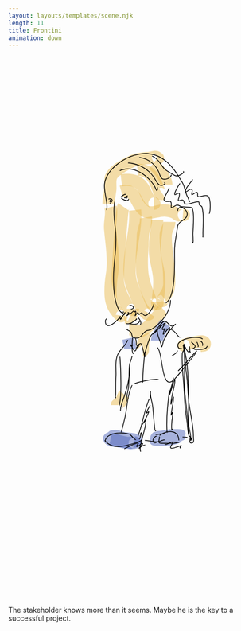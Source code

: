 ```yaml
---
layout: layouts/templates/scene.njk
length: 11
title: Frontini
animation: down
---
```


<svg viewBox="0 0 390 844" xmlns="http://www.w3.org/2000/svg" xml:space="preserve" style="fill-rule:evenodd;clip-rule:evenodd;stroke-linejoin:round;stroke-miterlimit:2">
<path d="M4977.59 11615.9c-4.84-6.9-32.42-47-30.45-65 1.4-12.9 2.88-36.2 33.15-51.8l68.59 133.4c39.77-20.4 45.52-48.4 47.37-65.3 1.96-18-1.8-35.6-12.54-52-7.56-11.5-26.51-26.3-42.66-34.6-18.7-9.6-42.35-14.1-68.51-12.3-25.19 1.8-55.13 12.7-73.05 13.7-93.88 5.2-168.05 12.3-254.09 58.8-46.3 25-124.42 64.5-182.97 112.6-52.33 43.1-88.63 94.6-96.57 147-6.48 42.8.9 89.2-3.35 132.5-5.81 59.3-20.98 124.8-20.98 183.4h150c0-53.9 14.92-114.2 20.27-168.7 4-40.8-3.73-84.5 2.37-124.8 3.12-20.5 23.04-36.6 43.6-53.5 50.67-41.8 118.9-74.9 158.97-96.5 64.47-34.9 120.74-37.1 191.08-41 11.79-.7 27.3-3.8 44.02-7.7 10.94-2.6 33.06-6.2 33.06-6.2s-3.72-.9-7.31-2Z" style="fill:#e9bb52;fill-opacity:.5" transform="translate(-405.302 -1310.09) scale(.1271)"/><path d="M4581.48 11902.7c71.77-8.6 118.87-3.2 151.34 15.2 49.17 27.8 61.3 80.4 82.66 123.9 27.5 56 61.9 104.1 121.96 131.2-28.6-12.9-33.83-45-34.42-56.7-1.02-20.2 5.18-38.6 20.13-54.3 7.08-7.5 20.18-22 48.78-22v150c34.59 0 51.33-15.6 59.89-24.6 15.6-16.4 22.07-35.6 21.01-56.7-.8-15.9-14.77-54.8-53.53-72.3-26.2-11.9-37.19-36.3-49.19-60.8-14-28.5-26.78-58.7-43.45-86.8-26.94-45.5-62.85-85.6-120.1-111.7-50.75-23.2-120.82-35.6-222.98-23.3l17.9 148.9Z" style="fill:#e9bb52;fill-opacity:.5" transform="translate(-405.302 -1310.09) scale(.1271)"/><path d="M4775.1 11777.1c83.9-5.1 121.37 51.2 145.62 103.6 24.99 54.1 39.7 107.9 55.72 135.5 19.34 33.3 44.84 48.4 68.1 53.3 21.66 4.5 46.1 2.5 72.45-15.3l-83.92-124.3c15.22-10.3 29.63-9.8 42.15-7.2 9.64 2 30.93 18.1 30.93 18.1s-24.56-67-44.33-112c-46.33-105.6-126.69-211.8-295.9-201.4l9.18 149.7Z" style="fill:#e9bb52;fill-opacity:.5" transform="translate(-405.302 -1310.09) scale(.1271)"/><path d="M4909.67 11688.8c31.35 25.1 77.25 72.3 109 122.2 15.86 25 29.71 49.8 29.71 72.3h150c0-46.6-20.29-101.1-53.13-152.8-41.29-64.9-101.1-126.2-141.86-158.8l-93.72 117.1ZM5320.55 12325.3c-7.02-3.3-29.88-14-32.96-16.9-11.21-10.4-17.06-21.7-20.36-32.2-7.12-22.7-5.38-46.5 13.23-69.4 4.13-5.1 37.48-24.2 37.48-24.2l-23.24 1.6-16.48-12c-10.86-7.7-22.26-14.5-34.59-19.4-93.32-37.2-163.4-32.3-223.94-20.9-38.49 7.2-70.49 21.9-105.52 14.2-25.9-5.8-40.34-26.7-54.23-48.2-25.36-39.2-45.49-84.8-71.09-120.9-25.08-35.4-55.05-63.1-92.35-79-38.08-16.2-84.82-21.5-145.23-3.7l42.52 143.9c16.24-4.8 29.29-6.6 40.31-3.5 16.56 4.7 26.06 19.4 36.13 34.5 13.45 20.2 25.17 43.2 37.59 65.7 40.55 73.7 90.51 139.1 173.94 157.6 46.6 10.3 90.57 2.8 139.01-7.7 44.31-9.6 95.02-21.5 167.24 7.3 8.15 3.3 14 10.5 21.21 15.6 15.97 11.2 33.16 20 52.7 24.4 15.86 3.6 83.83-.8 99.31-6.1 45.75-15.7 51.7-53 52.47-68.5.43-8.6-.52-74.2-80.64-81l-12.51 148.8ZM4708.65 13328.5c-4.11-7.7-8.01-15.6-11.95-23.3-37.62-73.7-85.93-159.2-91.55-243.5-5.34-80.3 27.27-589.5 50.56-804.8 4.16-38.4 10.77-78.7 10.77-78.7s-6.27 13.7-8.29 16.7l-123.42-85.3c-3.63 5.3-9.38 15.2-13.45 30.8-4.09 15.7-9.43 51.3-14.74 100.4-24.04 222.2-56.61 748-51.09 830.8 6.91 103.8 61.27 210.9 107.58 301.8 5.74 11.2 11.46 22.6 17.6 33.7 4.14 7.4 18.96 26.4 38.48 43.3 20.01 17.2 44.63 31.5 61.83 36.1 30.44 8.1 55.42.5 73.66-12.9 16.52-12.3 34.15-32.6 34.15-71h-150c0-13 4.32-22.2 8.27-29.1 10.78-18.7 26.69-29.2 46.58-32.8 7.72-1.3 32.73 3.2 32.73 3.2l-17.72-15.4Z" style="fill:#e9bb52;fill-opacity:.5" transform="translate(-405.302 -1310.09) scale(.1271)"/><path d="M4665.95 12202.4c14.06 129.2-20.28 291.1-44.3 452.2-27.13 181.8-40.69 362.4 15.29 503.7 12.08 30.5 63.58 159.6 115.01 253 26.63 48.3 54.77 87.7 77.69 107.4 32.21 27.7 64.84 32.1 90.51 26.2 21.75-4.9 43.87-17.4 60.7-45.6l-128.79-76.9c9.31-15.6 22.65-20.9 34.69-23.7 11.23-2.6 40.74 6.3 40.74 6.3s-28.18-37.1-44.14-66.1c-47.93-87-95.69-207.4-106.96-235.9-47.35-119.5-29.34-272.5-6.39-426.3 26.06-174.6 60.31-350.4 45.07-490.6l-149.12 16.3Z" style="fill:#e9bb52;fill-opacity:.5" transform="translate(-405.302 -1310.09) scale(.1271)"/><path d="M4928.32 13284.6c14.26-4.7 36.79-10.9 47.88-7.7 11.7 3.4 30.33 8.4 40.53 34-41.24-103.6-100.21-237.5-112.5-348.5-16.28-147.1 3.04-307.5 7.55-455.4 1.19-39.2 17.71-77.6 27.25-116.5 9.68-39.5 14.34-79.2 7.39-119.1l-147.77 25.7c5.8 33.4-7.22 65.8-16.67 98.8-10.14 35.4-19.04 70.9-20.13 106.5-4.72 154.7-23.74 322.6-6.71 476.5 13.64 123.2 76.47 272.5 122.21 387.5 15.19 38.1 39.43 49.5 56.86 54.5 15.76 4.6 32 4.6 48.66-.9 13.97-4.6 33.38-19.2 50.08-37l-104.63-98.4Z" style="fill:#e9bb52;fill-opacity:.5" transform="translate(-405.302 -1310.09) scale(.1271)"/><path d="M4941.38 13318.1h-5.36c0 27.4 9.93 55.2 13.33 60.8 18.59 30.3 44.63 35.9 63.43 36.1 8.42.1 70.23-.4 77.19-75.2 10.32-111 30.85-225 19.88-336.8-9.83-100.3-44.72-194.4-50.99-295.6-8.5-136.9 29.13-270.5 26.66-394.6l-149.97 2.9c2.51 126.2-35.04 261.9-26.41 401 6.39 103 41.42 198.9 51.43 300.9 9.79 99.8-9.48 201.4-19.19 300.5Zm138.51 0c-16.28-14.9-58.41-53-65.32-53.1-14.81-.2-30.12 3.5-44.92 14.3-5.55 4.1-11.58 9.6-17.12 17.5-1.75 2.5-7.84 8.4-10.7 21.3h138.06Z" style="fill:#e9bb52;fill-opacity:.5" transform="translate(-405.302 -1310.09) scale(.1271)"/><path d="M5085.53 12337.6c-.21 23.3-13.33 44.7-22.25 67.6-11.2 28.8-19.97 58.4-21.23 89.4-7.18 176.5 41.89 339.7 41.89 515.7 0 62 11.43 121-26.26 173-12.82 17.7-50.36 87.8-52.47 92.2-11 23.3-7.01 39-6.75 41.2 3.32 27.7 17.9 42.9 31 52.2 14.7 10.5 32.56 16.4 54.59 13.1 1.02-.2 33.16.6 55.13-39l-131.15-72.8c21.18-38.1 52.8-36.4 53.78-36.6 5.42-.8 79 106.1 79 106.1s28.87-55.3 38.34-68.4c57.44-79.3 54.79-166.6 54.79-261 0-173.9-49.11-335.1-42.02-509.6 1.05-25.8 14.54-48.9 23.68-72.5 11.38-29.4 19.65-59 19.93-89.3l-150-1.3Z" style="fill:#e9bb52;fill-opacity:.5" transform="translate(-405.302 -1310.09) scale(.1271)"/><path d="M5040.96 13354.3c-52.17 42.7-97 105.3-146.14 162-35.7 41.1-73.06 80.2-125.4 92.3-5.05 1.2-8.59-3.6-12.8-5.6-8.34-3.8-16.44-7.9-24.38-11.5-21.11-9.3-42.04-14.9-62.54-14.9v150c-1.52 0-4.6-.4-4.6-.4s27.44 13 42.66 19.1c29.48 11.8 61.05 17.4 95.48 9.5 83.43-19.3 147.99-74.7 204.89-140.2 43.43-50.1 81.82-106.5 127.93-144.3l-95.1-116Z" style="fill:#e9bb52;fill-opacity:.5" transform="translate(-405.302 -1310.09) scale(.1271)"/><path d="M4617.45 13588.7c23.13-2.8 71.29-12.5 94.64-22.9 20.53-9.1 33.24-21.8 40-31.3 14.74-20.9 17.47-42.4 12.68-63.3-3.72-16.2-12.81-38.7-43.71-54.6l-68.59 133.4c-17.08-8.8-24.16-21-28.52-30-10.21-21-10.21-42 .24-63 3.74-7.6 27.02-28.3 27.02-28.3s-39.14 9.6-51.64 11.1l17.88 148.9Z" style="fill:#e9bb52;fill-opacity:.5" transform="translate(-405.302 -1310.09) scale(.1271)"/><path d="M4367.89 12177c8.2 31.8 4.31 67 .49 102.6-5.32 49.7-11.9 100-8.11 146.7 12.63 155.6 41.32 316.3 31.2 472.9-3.89 60.2-17.6 119.9-21.99 179.9-9.14 124.9-11.59 250.8 56.68 360.1 5.33 8.5 34.72 50.8 60.56 79.5 17.88 19.9 36.23 33.9 48.45 39.8 27.94 13.5 52.14 9.9 69.93 1.9 19.95-8.9 41.69-25.8 47.12-64l-148.5-21.1c2.54-17.9 10.97-29 18.55-36.7 10.91-11.2 23.99-17.9 39.11-20.4 9.73-1.6 45.7 9.2 45.7 9.2s-49.12-60.4-53.7-67.7c-50.91-81.5-41.12-176.5-34.3-269.7 4.42-60.3 18.16-120.5 22.08-181.1 10.59-163.8-18.17-332-31.38-494.7-3.06-37.8 3.44-78.4 7.75-118.6 5.81-54.2 8.08-107.7-4.4-156.1l-145.24 37.5ZM4774.84 13756.5c-.3-.6-.7-1.9-.7-1.9s-.01 8.9-.62 13.6c-.87 6.7-2.16 13.4-3.48 20.2-4.53 23.3-8.95 46.7-8.95 68.6 0 3.7.63 48.7.63 48.7s68.63-67.3 74.37-67.3v150c10.53 0 68.33-5.3 74.97-68.7 1-9.6.03-57.8.03-62.7 0-23.2 8.77-48.8 11.62-73.1 3.84-32.7.86-63.9-12.48-91.9l-135.39 64.5ZM4502 14495.7c-14.49 10-43.93 31.8-51.5 48.7-5.51 12.3-7.27 23.7-7.27 37.1h149.66c-.66 5.3-2.44 17.4-5.53 24.3-4.02 9-19.43 23.2-19.43 23.2s41.06-23.4 53.6-41.8c10.92-16.1 19.1-33.2 26.56-50.6 5.94-13.9 10.49-28.3 19.99-40.7l-119.1-91.2c-21.43 27.9-29.13 61.4-46.98 91ZM5531.19 13878l17.31 52.9c19.37-6.4 39.43-3.8 52.33-7.5 20.96-6 36.95-17 48.82-32 11.24-14.2 20.2-33 20.2-60.6 0-26.8-8.69-47.4-21.7-63.7-15.49-19.5-39.37-34.2-71.49-39.2-46.88-7.4-130.09 15.8-161.32 18.6-21.58 1.9-101.59 28.2-116.77 37.7-55.93 35.3-36.81 86.5-25.73 104.6 5.74 9.4 22.75 38.2 70.55 36.4l-5.81-149.9c43.59-1.7 57.97 26.7 63.2 35.2 13.15 21.5 18.03 47.4.61 76.8-2.65 4.5-27 26.2-27 26.2l56.47-17.9s-1.53.2-2.1.3c15.47-1.4 43.8-8.2 73.99-14.1 7.95-1.6 18.82-2.9 28.44-3.8Z" style="fill:#e9bb52;fill-opacity:.5" transform="translate(-405.302 -1310.09) scale(.1271)"/><path d="M5053.96 13533.4c-47.67 59.6-117.94 182.1-117.94 257.7h150c0-16.1 8.15-35.4 17.45-55.5 19-41 46.93-82.6 67.64-108.5l-117.15-93.7ZM4583.15 13781.8c7.25 34.3 21.49 73.9 21.49 109.8h150c0-45.9-15.46-97-24.73-140.8l-146.76 31ZM4650.7 14970c-65.65-12.3-129.61-34.5-195.91-47.4l-28.52 147.3c67.69 13.1 132.97 35.8 200.04 48.1 11.41 2.1 59.7 2.8 91.79.8 21.28-1.3 37.69-4.8 43.28-6.8 53.55-19.2 53.14-63.4 49.73-83.8-1.29-7.8-8.31-55.4-71.53-64l-20.32 148.6c-22-3-30.17-14.7-33.15-17.4-9.3-8.6-14.77-17.8-18.29-26.2-7.2-17.4-7.59-34.7-1.98-51.8 2.15-6.6 54.4-49.2 54.4-49.2l-69.54 1.8Z" style="fill:#5368bb;fill-opacity:.5" transform="translate(-405.302 -1310.09) scale(.1271)"/><path d="M4469.44 14887.5c-12.3.7-24.7 2-29.52 4.4-10.2 5.3-19.33 11.8-26.43 20.1l-1.78 1c-1.45 1.1-2.91 2.1-4.37 3.1l-2.73 2.2c-23.39 6.3-34.96 19.8-40.63 27.3-17.28 22.7-19.76 46.7-10.76 71.3 9.9 27 36.73 55.6 85.15 68.9 4.64 1.3 9.61 2.5 14.88 3.5l2.12 4.3c2.09-1 4.15-1.9 6.17-2.8 16.84 2.8 36.1 4.6 56.42 5.7 24.87 3.7 56.69 6 89.32 6.5 6.64 1.2 13.08 2.3 19.25 3.1 7.98 1.2 15.64 2 22.88 2.5 5.33 2.4 10.44 4.4 13.64 5.4 18.65 5.8 34.43 4.5 45.09 2 11.19-2.7 20.7-7.3 28.73-13.3 18.46-2.3 33.24-5.7 42.59-9.8 26.69-11.5 40.2-29.9 46.92-46 12.47-29.9 7.58-56.9-11.81-80.8-5.79-7.1-13.71-14.3-23.84-20.2-11.95-6.9-38.92-14.1-38.92-14.1s2.22.6 2.86.7c-18.14-5.2-77.57-13.9-136.79-17-32.98-12.9-67.18-23.4-101.97-27.9-6.36-2.1-9.82-2.4-10.49-2.6-15.82-2.6-27.71-.4-35.98 2.5ZM5264.04 14874.5h-24.03c-18.67 0-37.16.8-55.69 2.5-10.3 0-20.96.8-31.77 2.4-7.94 1.1-16 2.7-23.94 4.4-21.75 3.2-43.47 7-65.09 10.6-11.03.9-22.06 1.8-33.03 3 2.67-.3 11.83-.3 11.83-.3s-19.61 1-21.64 1.4c-7.14 1.6-13.42 3.7-18.95 6.2-4.97.5-8.88.9-10.09 1.2-23.58 4.7-37.97 16.1-46.75 28.6-13.45 15-17.01 33.1-17.91 43.9-3 9.7-3.71 19.4-2.44 29.1-13.09 37.1 4.09 74 92.88 74 66 0 128.76.8 194.03-12.4 4.83-1 9.37-1.9 13.65-2.9l.54-.1c9.02-1.2 16.81-3.3 23.55-6.1 28.36-8.2 38.38-15.1 40.33-16.6 10.08-7.7 16.56-15.9 20.79-23.6 47.35-11.3 55.16-40.8 44.17-70.3 13.86-37.2-2.17-74.4-89.68-75h-.76Z" style="fill:#5368bb;fill-opacity:.5" transform="translate(-405.302 -1310.09) scale(.1271)"/><path d="M164.945 226.625c-3.277 19.154 1.387 37.024 1.854 56.166.51 20.895-3.706 41.638-3.706 62.622 0 7.867.334 22.916 3.222 35.474 1.956 8.49 5.11 15.836 10.045 19.166.558.382.985.585 1.311.661.344.076.618.026.847-.089.292-.152.532-.457.7-.94.165-.483.282-1.195.465-2.098l-1.12-.228c-.146.711-.242 1.296-.362 1.741-.039.14-.08.267-.128.369-.027.063-.04.114-.081.14-.044.025-.092-.013-.163-.039-.22-.076-.488-.229-.829-.457-4.744-3.203-7.69-10.32-9.57-18.493-2.866-12.456-3.193-27.403-3.193-35.207 0-20.984 4.216-41.752 3.706-62.648-.465-19.065-5.133-36.859-1.87-55.95l-1.128-.19ZM188.532 388.945c2.072-.547 3.686-.115 4.627.711.552.483.864 1.093.838 1.69-.042 1.018-1.083 1.806-3.215 1.806v1.144c3.026 0 4.298-1.45 4.36-2.911.027-.674-.21-1.398-.693-2.02-1.027-1.335-3.22-2.314-6.207-1.526l.29 1.106ZM175.408 221.605c1.299 1.17 5.274 3.393 8.247 3.8 1.348.178 2.5-.025 3.217-.724.5-.47.819-1.195.819-2.237h-1.144c0 .648-.155 1.118-.468 1.41-.502.483-1.328.534-2.271.407-2.75-.368-6.43-2.415-7.631-3.508l-.77.852ZM175.417 220.08c1.183-1.093 3.567-3.064 5.288-3.89.21-.101.41-.178.593-.241.15-.051.287-.076.41-.09.071 0 .135-.012.177.026.063.051.053.153.053.293h1.144c0-.534-.163-.877-.389-1.106-.33-.33-.87-.445-1.563-.267-1.794.483-5.02 3.076-6.487 4.423l.774.852Z"/><path d="M184.643 217.5a.639.639 0 0 0-.167-.051c-.017 0-.063-.013-.13 0l-.683-.33c-.278.571-.623 1.168-.872 1.613-.289-.152-.553-.178-.78-.127-.325.064-.612.28-.83.585a2.405 2.405 0 0 0-.302.572c-.233.14-.479.445-.479.966 0 .356.151.56.312.686.167.115.404.178.706.102.266-.076.668-.33 1.098-.7.142-.114.286-.253.434-.38.016.025.028.063.035.088.022.09-.022.178-.062.293-.086.241-.212.546-.333.978-.113.407.132.598.238.661.123.09.337.178.612.013.056-.025.195-.14.358-.343.256-.318.692-.902 1.027-1.347a.687.687 0 0 0 .47-.127c.232-.166.366-.534.295-.84-.075-.33-.324-.533-.595-.559-.163-.025-.412 0-.66.293a9.596 9.596 0 0 0-.342.432 1.197 1.197 0 0 0-.09-.153c.046-.038.094-.076.145-.114.352-.292 1.678-1.55 1.798-1.703.367-.432-.05-.814-.108-.852-.039-.025-.326-.241-.68.026-.137.101-.275.203-.415.317Zm.03 2.821.393-.648a.233.233 0 0 0-.194-.038.362.362 0 0 0-.232.076c-.101.076-.195.216-.165.356a.4.4 0 0 0 .197.254ZM156.189 223.219c.798-.343 1.988-.839 2.932-.56.943.28 1.488.674 1.716 1.17.217.483.125 1.042-.093 1.589-.52 1.322-1.788 2.656-2.571 3.317-.205.165-.469.343-.469.343s.142-.025.18-.025c.083 0 .153.025.211.05.18.09.312.242.312.496h-1.144c0 .23.102.369.235.47a.58.58 0 0 0 .414.128c.075-.013.201-.038.355-.127a4.26 4.26 0 0 0 .644-.47c.886-.75 2.307-2.263 2.898-3.763.34-.864.41-1.728.07-2.478-.33-.725-1.059-1.386-2.432-1.792-1.193-.356-2.71.165-3.718.61l.46 1.042Z"/><path d="M157.604 225.736a2.594 2.594 0 0 0-.11.622c-.01.344.096.61.244.776.187.203.462.33.857.216.112-.026.25-.09.41-.19.078.1.173.139.194.152a.55.55 0 0 0 .489.025c.05-.025.243-.114.332-.381.045-.14.122-.61.079-.877.063-.763.027-.865.027-2.097 0 .025-.006.076-.006.076s-.01-.509-.183-.661c-.137-.127-.461-.254-.87-.026-.442.242-1.338 1.106-1.58 1.411-.197.255-.177.483-.164.56.035.177.124.317.28.394Zm1.386-.305c-.095.14-.175.305-.235.457.04-.025.081-.076.12-.114.036-.026.07-.064.104-.09l.005-.101.005-.114.001-.038Zm-.001-.534-.267.254.27.19v-.228l-.003-.216Zm-1-.23.07.09.031-.038.266.178a.726.726 0 0 0-.158-.14.503.503 0 0 0-.208-.09ZM203.445 401.439c-.473-.928-.764-1.704-1.076-2.11-.3-.382-.639-.534-1.016-.483-.357.038-.854.343-1.486 1.13-.459.586-.903 1.17-1.335 1.78a16.85 16.85 0 0 0 .41-1.779c.155-.94.176-1.868-.064-2.72-.127-.458-.367-.674-.602-.763a.966.966 0 0 0-.658-.012c-.29.089-.646.356-.995.699-.164.152-.328.33-.487.495a2.107 2.107 0 0 0-.076-.686c-.098-.318-.276-.508-.481-.623a1.125 1.125 0 0 0-.778-.063c-.341.101-.79.368-1.279.775-.633.521-1.366 1.258-2.07 2.021-.333.356-.694.737-1.036 1.093a.689.689 0 0 0-.777-.648c-.21.025-.59.19-1.037.52-.371.268-.822.636-1.294 1.043.299-.407.529-.8.628-1.093.128-.369.08-.674-.052-.877-.137-.216-.397-.42-.882-.407-.314 0-.798.102-1.492.356l.387 1.08c.322-.114.586-.203.801-.24-.103.177-.24.419-.38.61-.586.8-1.41 1.74-1.848 2.414-.23.356-.364.597-.425.75a.89.89 0 0 0-.072.356.606.606 0 0 0 .198.445.604.604 0 0 0 .601.14c.1-.026.265-.102.463-.242.298-.216.746-.597 1.256-1.042.732-.648 1.596-1.424 2.303-1.996-.177.407-.244.661-.247.788a.632.632 0 0 0 .256.547.665.665 0 0 0 .604.076c.153-.063.477-.305.875-.724.894-.915 2.425-2.72 3.668-3.839.283-.254.547-.457.785-.61.077-.05.176-.102.255-.14l.003.026a2.91 2.91 0 0 1-.035.572c-.053.394-.037.648.005.8a.714.714 0 0 0 .221.37c.178.164.406.228.69.139.181-.051.456-.254.748-.547.287-.28.627-.673.95-.966.07-.063.158-.127.235-.178.208.852.094 1.793-.112 2.733-.235 1.068-.598 2.123-.828 3.038-.127.508-.12.826-.081.953a.586.586 0 0 0 .325.381.583.583 0 0 0 .528.013c.12-.05.357-.241.62-.635a56.371 56.371 0 0 1 2.504-3.47c.212-.267.39-.458.548-.598.04-.025.089-.063.124-.089.046.064.127.166.18.267.287.509.59 1.31 1.093 2.212.109.203.326.394.725.292.18-.05.617-.33 1.16-.737.528-.394 1.19-.89 1.826-1.296.268-.166.531-.318.775-.433a3.87 3.87 0 0 1 .416-.152c.05-.013.12-.013.161-.013 1.16 2.402 2.53 3.623 3.947 4.017 1.457.406 3.01-.026 4.54-1.068 4.205-2.847 8.341-10.295 9.97-14.439.393-1.004.643-1.817.724-2.338.05-.318.038-.572-.006-.725-.11-.394-.37-.546-.69-.546v1.144a.426.426 0 0 1-.254-.077c-.062-.05-.157-.216-.157-.216s-.017.229-.06.432c-.102.47-.315 1.119-.621 1.907-1.566 3.978-5.503 11.172-9.546 13.917-1.217.814-2.435 1.233-3.593.903-1.188-.33-2.271-1.411-3.24-3.445-.232-.495-.664-.686-1.26-.597-.774.114-1.987.902-2.99 1.64-.38.28-.803.584-1.09.788ZM179.077 401.96h-.042l.005.063c-.239.382-.457.737-.631 1.017-.236.381-1.644 2.809-2.785 4.614-.052-.076-.116-.127-.177-.178a.765.765 0 0 0-.506-.127c-.195 0-.483.089-.797.216-.198.089-.413.19-.62.28.355-.738.971-1.983 1.139-2.377.085-.191.09-.33.089-.369a.508.508 0 0 0-.176-.381.537.537 0 0 0-.354-.165c-.084 0-.273-.013-.461.177-.035.039-.175.242-.429.7-1.784 3.215-9.466 10.981-15.327 13.104-1.782.648-3.38.788-4.533-.039-1.188-.864-1.842-2.694-1.842-5.795 0-1.551.565-2.53 1.71-3.56l-.767-.85c-1.412 1.27-2.087 2.49-2.087 4.41 0 3.622.925 5.706 2.314 6.723 1.423 1.03 3.395.992 5.597.19 4.706-1.715 10.541-6.913 13.81-10.74.047.077.106.14.163.192a.781.781 0 0 0 .511.165c.2 0 .49-.09.812-.216l.64-.254c-.162.394-.26.686-.308.877a1.194 1.194 0 0 0-.042.457c.062.394.618.877 1.26.14.9-1.055 3.785-6.025 4.134-6.584.094-.152.2-.318.315-.508.233.076.509.038.788-.204.281-.241.637-.813.927-1.474.51-1.17.734-1.792.779-2.046a.714.714 0 0 0-.09-.534.544.544 0 0 0-.506-.254c-.1 0-.357.063-.604.356-.381.47-1.22 1.843-1.909 2.974ZM198.757 409.598c-.052.051-.105.102-.157.14-.802.687-2.014 1.525-2.345 1.78-3.607 2.847-7.934 5.72-12.682 4.334l-.32 1.093c5.114 1.5 9.823-1.462 13.71-4.525.335-.267 1.564-1.118 2.378-1.805.42-.356.734-.699.847-.915.134-.267.112-.483.044-.648-.08-.178-.24-.369-.594-.42-.192-.012-.55.013-1.112.178l.231.788Z"/><path d="M204.02 413.183a.85.85 0 0 1-.18-.127.872.872 0 0 1-.07-.255s-.069.127-.132.216a6.296 6.296 0 0 1-.461.56c-.974 1.055-2.624 2.402-2.849 2.516-1.276.648-3.004.852-4.84.84-2.862-.039-5.976-.624-8.138-1.094l-.243 1.119c2.225.482 5.427 1.08 8.37 1.118 2.036.013 3.95-.242 5.367-.953.2-.102 1.429-1.068 2.462-2.06.727-.686 1.347-1.397 1.522-1.83.137-.343.089-.622-.03-.813-.12-.19-.347-.369-.778-.369v1.132Z"/><path d="M201.27 406.84c.919 1.182 3.302 4.309 4.156 7.169.502 1.678.49 3.266-.975 4.143l.586.979c1.946-1.17 2.152-3.228 1.485-5.453-.899-3-3.385-6.304-4.35-7.537l-.902.7Z"/><path d="M183.826 426.007c.982.763 2.196 1.322 3.368 1.907 1.066.546 2.1 1.118 2.83 1.995 1.224 1.462 1.414 3.38 1.898 5.046.562 1.932 1.45 3.571 4.112 4.169 5.256 1.182 8.494-.687 11.156-3.318 2.505-2.465 4.459-5.643 7.248-7.32 1.164-.7 2.515-.916 3.875-1.144 1.497-.255 3.006-.522 4.342-1.297 15.397-8.922 30.383-27.504 30.383-46.29h-1.144c0 18.392-14.733 36.554-29.814 45.311-1.215.7-2.594.916-3.958 1.144-1.502.255-2.987.521-4.274 1.297-2.307 1.385-4.081 3.75-6.02 5.948-2.722 3.089-5.802 5.847-11.543 4.563-2.134-.483-2.815-1.83-3.265-3.38-.526-1.806-.788-3.865-2.118-5.466-.828-.992-1.984-1.665-3.192-2.275-1.105-.56-2.254-1.068-3.18-1.792l-.704.902Z"/><path d="M264.052 240.072c.069-.228.162-.52.267-.775.349-.839.862-1.83 1.363-2.275 1.575-1.423 3.853-1.131 5.994.013 3.368 1.792 6.449 5.72 6.16 9.278-.391 4.817-3.789 6.927-7.186 9.19-3.672 2.452-7.362 5.058-7.998 10.79-1.218 10.956-4.062 21.874-4.43 32.92-.414 12.43 1.275 43.836-3.4 65.252-1.97 9.012-5.034 16.256-9.949 19.421l.62.966c5.11-3.305 8.399-10.778 10.445-20.145 4.692-21.48 3.011-52.988 3.427-65.457.367-11.02 3.21-21.9 4.423-32.83.592-5.313 4.088-7.69 7.498-9.964 3.684-2.453 7.266-4.83 7.69-10.054.322-3.953-3.016-8.389-6.764-10.384-2.604-1.385-5.379-1.576-7.295.152-.596.534-1.24 1.69-1.654 2.695-.288.699-.463 1.31-.474 1.601-.02.433.231.623.4.7.145.05.371.088.636-.102.12-.09.328-.318.602-.75l-.375-.242ZM281.925 226.523a.631.631 0 0 1 .15-.134.513.513 0 0 1 .366-.014c.044.014.18.119.18.119s-.498-1.116-.851-2.097c-.583-1.621-1.257-3.57-1.67-4.268-2.061-3.435-3.166-7.436-4.28-11.45-1.142-4.12-2.294-8.284-4.42-11.942-11.795-20.344-25.83-42.293-53.094-45.312-16.01-1.77-36.095 5.68-50.53 17.696-9.658 8.03-16.782 18.084-18.519 28.76-1.155 7.094 1.254 17.504 2.72 26.665.952 5.948 1.516 11.36.32 14.915l1.085.372c1.238-3.688.711-9.31-.276-15.48-1.446-9.027-3.86-19.288-2.72-26.293 1.697-10.424 8.688-20.224 18.12-28.061 14.196-11.808 33.933-19.169 49.675-17.429 26.864 2.974 40.607 24.686 52.229 44.732 2.077 3.584 3.191 7.644 4.307 11.674 1.143 4.134 2.288 8.208 4.402 11.748.392.654 1.02 2.528 1.574 4.06.404 1.115.784 2.081 1.004 2.379.28.386.623.357.802.282a.619.619 0 0 0 .354-.357c.042-.089.085-.282.085-.565h-1.013Z"/><path d="M286.95 289.794a7.427 7.427 0 0 1-.14-.394l-1.09.343c.32 1.004.613 1.563.823 1.767.31.305.612.292.861.165a.843.843 0 0 0 .363-.356c.103-.19.198-.508.263-.94.43-2.886-.108-11.846-.108-13.015 0-6.216 1.42-20.311.75-30.67-.294-4.563-1.007-8.401-2.373-10.625-.162-.267-.46-.496-.9-.674-.745-.305-1.992-.47-3.526-.584-2.902-.204-6.888-.204-10.313-.7-2.182-.317-4.134-.838-5.375-1.779-1.054-.8-2.565-.813-3.838-.686-1.698.178-3.089 1.03-4.435 1.944-1.2.814-2.36 1.678-3.743 1.97a1.038 1.038 0 0 1-.048-.127 1.818 1.818 0 0 1-.051-.267c-.078-.597-.024-1.461.03-2.415.086-1.55.173-3.304-.161-4.651-.234-.94-.674-1.678-1.382-2.098-.477-.292-1.086-.444-1.862-.368-2.33.203-4.074.165-5.338-.09-1.1-.228-1.802-.596-2.162-1.168-.492-.788-.326-1.869.131-3.203 1.32-3.826 5.232-9.406 7.594-15.748l-1.072-.394c-2.366 6.342-6.282 11.935-7.603 15.773-.598 1.729-.661 3.152-.02 4.182.4.635 1.078 1.144 2.124 1.474 1.378.445 3.459.572 6.444.305.49-.038.877.038 1.179.216.46.267.705.788.857 1.398.31 1.246.208 2.873.128 4.309-.049.864-.09 1.652-.054 2.262.03.509.12.915.266 1.182.127.23.296.382.495.483.2.09.438.127.724.077 1.534-.33 2.835-1.259 4.166-2.161 1.19-.8 2.405-1.589 3.907-1.741 1.002-.102 2.203-.178 3.031.457 1.367 1.03 3.5 1.64 5.903 1.996 3.453.508 7.473.508 10.4.711 1.198.077 2.204.191 2.893.394.307.102.543.166.637.318 1.298 2.11 1.927 5.77 2.207 10.092.668 10.346-.754 24.403-.754 30.606 0 .991.396 7.664.243 11.35-.017.394-.04.762-.072 1.08Z"/><path d="M296.03 227.477c.101.127.156.305.198.496.066.305.085.648.096 1.004.027.851.02 1.728.256 2.313.48 1.207 1.493 1.741 2.51 2.262.761.394 1.532.8 1.806 1.83 3.286 12.266 1.425 27.416 1.425 40.113 0 .496.05 2.695.06 4.334l-.237.013c.094 1.373.174 1.983.214 2.084.132.37.413.394.53.394a.556.556 0 0 0 .36-.101c.045-.038.22-.178.251-.509.073-.737-.034-5.44-.034-6.215 0-12.799 1.847-28.05-1.464-40.418-.373-1.385-1.349-1.995-2.382-2.542-.778-.406-1.61-.737-1.977-1.665-.241-.61-.137-1.576-.198-2.414-.056-.75-.236-1.424-.648-1.843a.85.85 0 0 0-.33-.204c-.163-.063-.409-.101-.696-.127-.74-.038-1.825.076-2.02.076-2.55.077-7.684 2.021-12.15 2.987-1.711.381-3.319.61-4.627.496-.78-.05-1.446-.229-1.934-.597-.71-.534-.91-1.526-1.164-2.466-.33-1.22-.726-2.377-1.693-2.949-.647-.369-1.452-.432-2.315-.318-1.117.153-2.342.61-3.367.915-.377.115-.723.204-1.019.23-.174.012-.323.025-.426-.039-.07-.05-.072-.152-.08-.28-.016-.305.061-.737.234-1.309.797-2.618 1.844-5.872 1.784-7.867-.033-1.106-.411-1.881-1.117-2.212-.398-.178-.925-.241-1.611-.076-.835.19-1.963.725-3.444 1.703-.442.293-.803.496-1.093.585a.655.655 0 0 1-.25.05h-.046a1.162 1.162 0 0 1-.045-.292 3.62 3.62 0 0 1 .097-.775c.85-3.94 6.415-13.409 8.113-15.417l-.872-.737c-1.752 2.071-7.483 11.845-8.36 15.913-.131.622-.154 1.13-.075 1.487.081.368.267.635.52.8.237.14.556.216.974.14.408-.076.962-.33 1.67-.8 1.115-.738 2.002-1.208 2.704-1.437.55-.19.95-.241 1.235-.101.209.088.312.305.379.559.1.394.1.902.043 1.474-.193 1.907-1.043 4.512-1.7 6.673-.263.877-.326 1.487-.26 1.92.064.419.243.698.48.889.336.267.849.356 1.49.254 1.01-.153 2.448-.775 3.792-1.042.74-.153 1.447-.204 1.991.101.322.191.53.483.693.84.202.419.336.914.47 1.41.32 1.195.677 2.402 1.58 3.089.642.483 1.506.75 2.532.826 1.402.114 3.127-.115 4.96-.521 4.392-.954 9.433-2.885 11.94-2.962.145 0 .806-.063 1.432-.076.288-.013.698.038.814.05Z"/><path d="M286.072 215.212c-.021-.14-.025-.28-.021-.432.019-.788.258-1.818.451-2.848.214-1.143.367-2.287.207-3.177-.13-.737-.462-1.322-1.055-1.678-.976-.584-1.977-.572-2.985-.216-.894.318-1.796.928-2.682 1.589-.978.737-1.936 1.538-2.85 2.02-.338.179-.666.306-.983.357.058-.445.18-1.004.183-1.004.733-3.152 2.614-6.101 4.735-8.91 2.179-2.898 4.613-5.656 6.396-8.338l-.952-.635c-1.772 2.669-4.193 5.414-6.358 8.287-2.22 2.948-4.168 6.037-4.936 9.329-.003.012-.153.711-.215 1.233-.037.305-.032.572 0 .699.088.33.32.444.51.47.682.102 1.407-.089 2.152-.483.96-.496 1.975-1.335 3.004-2.11.788-.585 1.584-1.144 2.378-1.423.68-.242 1.356-.267 2.014.127.408.241.528.711.561 1.258.044.712-.091 1.55-.248 2.402-.205 1.093-.45 2.186-.471 3.012-.018.75.16 1.31.522 1.64a.615.615 0 0 0 .431.153c.062-.013.206-.039.403-.14.73-.356 3.268-1.945 5.014-2.924.667-.368 1.197-.66 1.422-.699.374-.076.645-.063.838.064.182.127.272.33.34.585.133.483.146 1.105.152 1.728.01 1.106.004 2.263.327 3.05.28.687.768 1.157 1.605 1.246 2.199.254 4.826-.585 7.421-1.207 2.378-.585 4.73-.992 6.641.089 1.08.61 1.832 2.097 2.399 4.029 1.424 4.842 1.492 12.43.946 17.501-.197 1.818-.47 3.318-.796 4.22-.11.305-.322.623-.322.623s.09-.038.133-.038v1.144c.275 0 .576-.127.837-.483.311-.42.623-1.297.867-2.517.9-4.474 1.169-13.765-.31-19.815-.673-2.758-1.743-4.842-3.19-5.668-2.151-1.208-4.798-.852-7.474-.204-2.458.598-4.94 1.436-7.021 1.195-.477-.05-.669-.407-.776-.852-.16-.66-.136-1.512-.143-2.326-.008-.775-.042-1.525-.22-2.11-.153-.495-.408-.89-.784-1.143-.39-.255-.928-.382-1.684-.23-.277.052-.946.37-1.767.827-1.53.852-3.676 2.186-4.646 2.733ZM231.202 208.704a6.145 6.145 0 0 1-.302-.47c-.94-1.64-2.213-4.69-2.343-4.919-5.886-10.6-17.385-21.226-29.971-25.84-8.458-3.113-17.403-3.52-25.484.547l.514 1.017c7.793-3.915 16.42-3.495 24.576-.496 12.332 4.538 23.598 14.935 29.365 25.319.15.28 1.816 4.27 2.758 5.592.262.381.527.572.702.636.264.089.49.025.678-.14.55-.496.811-1.373.87-2.364.076-1.259-.138-2.708-.138-3.508h-1.144c0 .788.214 2.211.14 3.431-.026.458-.077.877-.22 1.195Z"/><path d="M186.29 166.901c16.31 1.017 31.598 9.405 40.564 23.412 1.793 2.796 3.536 6.545 5.85 8.986 1.233 1.309 2.629 2.237 4.256 2.542 1.623.292 3.489-.038 5.672-1.347.642-.382 1.21-.84 1.553-1.297.302-.394.443-.813.412-1.195-.046-.584-.504-1.233-1.824-1.627l-.329 1.094c.394.114.676.241.86.394.087.076.147.152.153.228.015.191-.135.382-.319.585-.276.292-.667.585-1.094.839-1.881 1.131-3.48 1.461-4.878 1.195-1.393-.255-2.575-1.08-3.632-2.2-2.267-2.389-3.96-6.075-5.717-8.82-9.162-14.299-24.785-22.89-41.456-23.933l-.071 1.144ZM203.827 158.512c12.346.903 24.412 10.092 29.402 21.468.865 1.97 1.588 4.55 2.624 6.838.724 1.601 1.602 3.05 2.76 4.105.856.762 2.014 1.22 3.324 1.373 1.862.228 4.044-.14 6.042-.928 2.006-.788 3.822-2.021 4.96-3.483.802-1.042 1.27-2.199 1.27-3.419h-1.144c0 .979-.393 1.894-1.031 2.707-1.023 1.322-2.67 2.415-4.477 3.127-1.813.725-3.791 1.068-5.483.864-1.06-.127-2.003-.47-2.696-1.093-1.318-1.194-2.215-2.987-2.967-4.855-.788-1.97-1.412-4.042-2.134-5.694-5.152-11.744-17.622-21.213-30.367-22.154l-.083 1.144ZM223.444 156.174c6.167 2.974 9.12 6.33 11.98 10.32 1.949 2.72 3.854 5.72 6.657 9.075 2.066 2.466 14.016 9.304 17.519 11.198 1.207.648 3.101.597 5.116.038 2.872-.775 5.996-2.504 7.565-4.13.948-.98 1.32-1.971 1.047-2.746-.13-.369-.403-.712-.868-.992l-.588.979c.218.14.357.28.395.458.042.203-.03.419-.155.648-.146.28-.371.559-.654.864-1.457 1.5-4.372 3.089-7.043 3.826-1.682.457-3.263.597-4.271.05-3.43-1.855-15.162-8.502-17.185-10.93-2.782-3.33-4.672-6.304-6.606-8.999-2.961-4.13-6.024-7.613-12.41-10.689l-.5 1.03ZM241.615 426.426c4.899-1.487 8.627-1.27 11.566-.165 4.44 1.678 7.079 5.338 9.253 8.096.994 1.246 1.9 2.326 2.812 2.987.694.509 1.4.776 2.144.776v-1.144c-.71 0-1.347-.394-2.007-.992-1.154-1.067-2.32-2.732-3.752-4.474-2.243-2.732-5.112-5.617-9.452-6.761-2.888-.763-6.435-.776-10.894.572l.33 1.105ZM273.685 450.423c.253.979 1.45 3.775 2.868 6.253.967 1.69 2.043 3.229 2.985 3.978.683.534 1.339.687 1.879.47.497-.19.981-.736 1.262-1.868l-1.11-.28c-.09.357-.195.636-.324.84-.076.127-.151.216-.245.254-.098.038-.205 0-.32-.051a1.762 1.762 0 0 1-.431-.267c-.86-.686-1.822-2.097-2.704-3.635-1.356-2.377-2.51-5.046-2.751-5.986l-1.109.292Z"/><path d="M283.317 460.451a.386.386 0 0 1 .1-.025c.08 0 .242.089.242.089s-.172-.394-.254-.738c-.53-2.25-.717-7.244-.993-8.147l-1.094.344c.185.597.316 3.075.553 5.287.17 1.576.404 3.025.71 3.66.2.42.483.598.723.636.26.038.613-.038.922-.496l-.91-.61ZM288.22 454.261a1.916 1.916 0 0 1-.01-.19h-1.144c0 .775.219 1.156.424 1.322.244.19.552.254.921.101.366-.14.867-.572 1.382-.966 1.027-.8 1.468-1.614 1.549-2.415.081-.788-.203-1.588-.733-2.364-.694-1.004-1.82-1.982-2.888-2.898-.977-.813-1.91-1.563-2.325-2.224l-.967.61c.742 1.182 2.984 2.67 4.502 4.27.765.814 1.361 1.64 1.273 2.492-.055.547-.406 1.08-1.11 1.614a31.65 31.65 0 0 1-.874.648ZM295.371 451.796l-.783.584c.262.343.507.483.664.521.2.039.373 0 .523-.089.131-.076.265-.228.333-.47.118-.432.005-1.576-.311-2.872-.451-1.869-1.279-4.08-2.073-4.92l-.833.776c.889.953 1.753 3.839 2.039 5.605.083.509.076 1.106.076 1.106s.162-.203.248-.241h.117ZM299.274 444.729c1.165.28 1.85 1.106 2.232 2.02.407.98.48 2.06.39 2.822-.036.293-.166.649-.166.649s.142-.102.21-.102a.34.34 0 0 1 .268.038l-.584.991c.398.23.985.102 1.256-.724.24-.725.309-2.199-.13-3.597-.453-1.436-1.43-2.783-3.209-3.203l-.267 1.106Z"/><path d="M265.67 454.134c-.05-.076-.14-.229-.244-.381-.915-1.373-1.247-2.682-1.083-3.915.167-1.245.832-2.415 1.852-3.495 1.438-1.525 3.57-2.86 6.095-4.004 5.783-2.592 13.606-4.08 20.04-3.952 4.186.076 7.78.813 9.768 2.414l.721-.877c-2.135-1.74-5.974-2.605-10.47-2.681-6.59-.127-14.603 1.398-20.528 4.054-6.894 3.101-10.902 7.779-7.345 13.091.164.242.241.394.314.496.073.102.15.178.237.242.167.101.415.165 1.097.165.301 0 1 .178 1.748.343.851.19 1.758.369 2.31.343.572-.025.895-.292.998-.572l-1.074-.394c.028-.076.17-.19.17-.19s-.296.012-.505 0c-1.172-.115-3.075-.674-3.647-.674-.184 0-.357 0-.455-.013ZM289.455 456.943c2.5.178 11.41.75 16.531-1.22 2.415-.928 4.007-2.44 4.007-4.665h-1.144c0 1.132-.577 1.996-1.499 2.67-1.023.737-2.45 1.245-4.052 1.588-5.005 1.093-11.678.636-13.763.496l-.08 1.131ZM254.813 467.467c1.758-1.716 4.506-3.038 6.423-4.703 1.413-1.233 2.39-2.656 2.39-4.46h-1.145c0 1.868-1.35 3.177-2.983 4.384-1.813 1.335-3.994 2.517-5.481 3.953l.796.826ZM292.76 458.786a85.32 85.32 0 0 0-1.265.966c-1.822 1.716-3.521 3.635-5.187 5.478-7.386 8.223-14.616 16.46-22.392 24.302l.813.8c7.788-7.854 15.03-16.103 22.429-24.327 1.645-1.83 3.321-3.736 5.12-5.414.08-.076 1.178-.839 1.395-1.119a.642.642 0 0 0 .149-.508.572.572 0 0 0-.281-.42.601.601 0 0 0-.384-.088c-.089 0-.243.038-.474.114l.076.216Zm.004.013c-.019.076-.079.343-.056.42.04.126.117.24.253.317.014 0 .043.013.078.025l-.275-.762Z"/><path d="M231.219 453.804c.639.42 1.203 1.131 1.726 2.059.842 1.487 1.557 3.546 2.198 5.96 2.553 9.622 3.916 25.001 6.967 35.284 1.071 3.61 2.358 6.596 3.954 8.528 1.137 1.373 2.44 2.237 3.922 2.453 2.378.369 5.305-.928 8.87-4.652 5.063-5.3 9.62-11.26 14.223-16.955 1.534-1.906 3.073-3.8 4.607-5.694 5.014-6.215 10.317-12.252 14.85-18.836l-.942-.648c-4.516 6.558-9.801 12.57-14.797 18.76-1.534 1.906-3.074 3.8-4.608 5.694-4.582 5.668-9.12 11.604-14.16 16.879-3.194 3.342-5.74 4.651-7.87 4.321-1.221-.178-2.275-.915-3.213-2.059-1.52-1.83-2.72-4.69-3.74-8.122-3.046-10.27-4.406-25.636-6.957-35.245-.67-2.529-1.426-4.664-2.308-6.227-.627-1.119-1.326-1.945-2.093-2.453l-.63.953ZM167.153 530.903c.096-1.513.486-4.182.486-5.173 0-8.72-.136-17.693.36-26.399.398-7.016-.291-14.362.067-21.378.354-6.889 1.718-13.435 6.225-18.964 3.888-4.778 10.226-11.07 12.033-16.93l-1.093-.342c-1.77 5.732-8.021 11.87-11.828 16.548-4.667 5.732-6.113 12.507-6.478 19.637-.36 7.003.33 14.35-.069 21.365-.495 8.732-.36 17.73-.36 26.463 0 1.283-.608 5.262-.484 6.202.056.42.3.598.445.648.164.064.36.077.574-.063.076-.051.18-.153.284-.318.115-.178.271-.521.47-1.068l-.632-.228ZM192.083 466.946c-1.033 5.11-3.833 9.99-4.258 15.227-.81 9.99-.204 20.056-1.082 30.084-.738 8.401-3.437 16.943-3.437 25.357h1.144c0-8.39 2.698-16.88 3.431-25.255.88-10.028.274-20.107 1.086-30.098.42-5.185 3.213-10.028 4.237-15.099l-1.12-.216Z"/><path d="M188.256 483.838c.26 15.836-3.337 30.44-8.357 45.45-2.357 7.055-5.992 15.469-5.992 23.044h1.144c0-7.461 3.612-15.735 5.934-22.675 5.06-15.138 8.678-29.881 8.415-45.832l-1.144.013ZM220.584 525.463c-.021 2.402-.096 5.236-.29 6.317l1.126.19.01-.05c.907 4.677 2.249 9.341 2.73 14.044 1.23 11.998 1.812 23.666 3.347 35.639.088.686.279 1.207.502 1.55.213.318.468.509.715.598.321.102.655.05.97-.19.278-.217.569-.662.745-1.412l-1.112-.254a2.802 2.802 0 0 1-.3.7.529.529 0 0 1-.083-.115c-.142-.229-.246-.585-.302-1.017-1.534-11.973-2.115-23.628-3.344-35.613-.7-6.838-3.24-13.587-3.574-20.45.017-1.602.01-3-.004-3.547a2.08 2.08 0 0 0-.034-.381c-.096-.33-.335-.381-.43-.407-.176-.025-.374-.013-.549.19a.498.498 0 0 0-.136.293c-.011.064-.026.763-.026 2.39 0 .508.012 1.016.04 1.525ZM249.904 521.218c-.063 1.385-.378 3.724-.434 4.207-1.88 16.129-3.438 31.622-3.438 47.89 0 1.666.281 10.995.553 12.342a1 1 0 0 0 .183.432c.126.14.267.178.391.191.16.013.44 0 .6-.368l-1.047-.458c.06-.14.15-.203.21-.229a.558.558 0 0 1 .335-.089c.1.013.205.051.305.127.036.026.154.216.154.216l-.009-.038c-.267-1.334-.531-10.485-.531-12.125 0-16.23 1.554-31.673 3.43-47.764.075-.636.562-4.487.412-5.377-.07-.419-.328-.584-.48-.635a.588.588 0 0 0-.558.102 1 1 0 0 0-.265.317c-.105.191-.246.521-.423 1.055l.612.204ZM229.317 589.636c4.78-.598 9.543-1.182 14.305-1.182v-1.144c-4.81 0-9.62.584-14.447 1.194l.142 1.132Z"/><path d="M235.714 591.034c9.99-8.389 29.026-9.94 29.026 6.927h1.144c0-18.023-20.234-16.765-30.906-7.804l.736.877ZM265.334 601.367a.73.73 0 0 1-.124-.064.59.59 0 0 1-.151-.216.525.525 0 0 1 .013-.42c.021-.05.16-.19.16-.19s-.059.026-.1.038c-1.183.445-6.13 1.348-7.627 1.437-6.221.368-12.532.076-18.766.076-1.911 0-2.99-.229-3.53-.814-.508-.546-.457-1.372-.3-2.427.255-1.716.886-3.94 1.012-6.635l-1.142-.063c-.125 2.656-.751 4.842-1 6.52-.22 1.487-.121 2.618.59 3.38.675.738 1.982 1.183 4.37 1.183 6.257 0 12.59.292 18.835-.077 1.565-.101 6.73-1.042 7.964-1.512.34-.127.506-.305.556-.407a.561.561 0 0 0 .034-.495c-.045-.115-.196-.382-.652-.433l-.142 1.119ZM230.596 590.818c-4.57 1.461-6.27 5.478-5.904 8.325.17 1.334.79 2.415 1.735 2.961 1.293.763 3.32.572 5.826-1.678l-.765-.851c-1.96 1.766-3.474 2.135-4.485 1.538-.913-.534-1.31-1.78-1.198-3.178.183-2.288 1.773-4.944 5.142-6.037l-.351-1.08ZM196.649 510.3c9.586-3.546 27.723-7.054 34.595-6.533.787.063 1.415.178 1.843.356a1.2 1.2 0 0 1 .305.178c.04.038.075.076.075.127h1.144c0-.47-.236-.89-.747-1.195-.513-.305-1.378-.521-2.532-.61-6.968-.534-25.36 3.012-35.079 6.596l.396 1.08ZM192.134 511.787c-7.254 13.93-7.667 34.507-10.984 49.62-1.15 5.236-2.527 10.396-3.793 15.595-.36 1.487-1.967 7.422-2.285 8.44-.014.05-.032.101-.032.101s.105-.165.121-.178a.527.527 0 0 1 .453-.165.541.541 0 0 1 .422.241c.033.051.099.153.099.318h-1.144c0 .178.066.28.1.33a.6.6 0 0 0 .423.255c.119 0 .29-.013.456-.178.016-.013.116-.127.194-.382.322-1.03 1.943-7.015 2.306-8.503 1.267-5.223 2.645-10.384 3.797-15.633 3.299-15.01 3.67-35.486 10.881-49.34l-1.014-.521ZM202.783 590.373l.014-.064c.285-1.017 1.873-5.529 2.05-6.075 1.311-4.03 2.486-8.135 3.538-12.24 3.326-12.977 6.408-25.941 11.477-38.371l-1.06-.433c-5.086 12.469-8.186 25.497-11.525 38.524a199.584 199.584 0 0 1-3.517 12.164c-.18.546-1.777 5.097-2.065 6.126-.08.292-.055.47-.045.509a.54.54 0 0 0 .327.38c.14.064.325.09.536-.037.033-.026.182-.14.325-.47l-.055-.013Zm-.03-.026a1.994 1.994 0 0 0-.076-.305.54.54 0 0 0-.247-.203.604.604 0 0 0-.34-.038 5.22 5.22 0 0 0-.226.152l.89.394Z"/><path d="M151.259 599.08c.948-5.39 5.436-8.58 11.036-10.296 8.612-2.656 19.874-1.856 25.645.127.78.267 1.583.877 2.4 1.64 1.319 1.233 2.653 2.834 3.927 4.194.89.953 1.758 1.78 2.565 2.288.621.394 1.221.61 1.78.61v-1.144c-.37 0-.756-.165-1.166-.432-.741-.47-1.528-1.233-2.345-2.11-1.29-1.373-2.645-3-3.981-4.245-.95-.89-1.902-1.576-2.81-1.881-5.93-2.034-17.502-2.873-26.352-.14-6.041 1.856-10.803 5.376-11.827 11.185l1.128.203Z"/><path d="M206.705 586.916c.025.076.053.165.067.228.093.47.096 1.005.13 1.233.33 2.174.57 3.915.606 5.326.033 1.322-.105 2.351-.55 3.19-.437.839-1.17 1.474-2.278 2.072-1.201.648-2.821 1.22-4.968 1.868-8.88 2.67-18.013 5.796-26.573 6.292-8.427.483-16.292-1.59-22.769-9.279l-.875.737c6.749 8.008 14.933 10.194 23.71 9.685 8.644-.508 17.87-3.647 26.836-6.342 2.24-.673 3.927-1.284 5.18-1.957 1.348-.725 2.216-1.525 2.748-2.542.524-.992.722-2.199.683-3.75-.037-1.449-.28-3.24-.619-5.478-.053-.356-.071-1.41-.362-1.944-.246-.458-.62-.674-1.142-.56-.362.077-.657.318-.863.75-.195.394-.312 1.017-.382 1.754-.142 1.5-.12 3.585-.595 5.237-.275.953-.705 1.767-1.523 2.135l.47 1.042c.968-.432 1.594-1.283 1.986-2.351.521-1.41.623-3.241.717-4.792.048-.8.094-1.538.213-2.071.038-.178.083-.33.144-.458l.009-.025ZM173.007 467.874c1.048 11.337 2.238 38.587 1.235 57.995-.426 8.25-1.238 15.062-2.645 18.608l1.063.42c1.435-3.61 2.29-10.563 2.725-18.964 1.005-19.472-.188-46.798-1.24-58.174l-1.138.115ZM255.74 420.796c-6.025 6.33-11.031 13.828-14.541 21.734-.654 1.474-1.019 3.266-1.404 5.046-.305 1.398-.621 2.77-1.136 3.927-.22-1.194-.367-3.05-.638-3.94-1.84-6.088-5.658-13.269-5.669-19.662.014-.038.103-.293.147-.407.067-.165.09-.318.088-.368a.592.592 0 0 0-.118-.356.588.588 0 0 0-.373-.216c-.083-.013-.285-.039-.516.165-2.61 2.351-6.153 3.686-8.698 6.202-1.193 1.182-2.584 3.877-3.948 7.258-3.107 7.702-6.168 18.938-6.877 22.98a7.78 7.78 0 0 0-.105 1.169c-.537-2.212-1.082-4.728-1.222-5.211-.99-3.407-1.76-6.89-2.806-10.257-.312-1.017-.8-1.538-1.34-1.78-.521-.241-1.123-.216-1.767 0-.779.254-1.635.826-2.45 1.386-.534.368-1.049.75-1.509 1.004a2.896 2.896 0 0 1-.626.28c-.083.025-.154.05-.215.025-.051-.026-.066-.09-.094-.165-.076-.217-.11-.509-.11-.916 0-3.558-.1-5.757-1.288-9.278l-1.084.369c1.14 3.38 1.229 5.49 1.229 8.91 0 1.169.325 1.766.705 2.02.294.204.657.254 1.083.166.422-.102.934-.37 1.487-.738.98-.635 2.125-1.576 3.15-1.957.372-.127.719-.203 1.019-.064.312.14.536.483.717 1.068 1.043 3.38 1.813 6.85 2.8 10.244.242.826 1.684 7.588 2.247 8.783.213.457.565.521.705.508a.579.579 0 0 0 .455-.267c.06-.089.154-.343.154-.8 0-1.373-.24-2.974-.008-4.296.7-4.004 3.735-15.125 6.812-22.751 1.287-3.19 2.563-5.758 3.692-6.876 2.181-2.161 5.103-3.445 7.532-5.25.226 6.355 3.892 13.41 5.707 19.409.26.864.395 2.656.606 3.813.118.648.299 1.144.471 1.321.203.23.435.293.668.242.178-.025.437-.153.658-.547.768-1.36 1.192-3.113 1.583-4.906.368-1.69.706-3.419 1.332-4.83 3.834-8.617 9.481-16.777 16.298-23.399.327-.228.663-.495 1.006-.8.289-.267.979-1.004 1.059-1.131a.541.541 0 0 0-.043-.712.608.608 0 0 0-.876.013 69.846 69.846 0 0 0-1.882 1.753c-.814.572-1.567.865-2.283.966-1.125.14-2.134-.254-3.087-.877-1.043-.686-2.017-1.652-2.987-2.605-1.814-1.792-3.638-3.495-5.726-3.66-1.441-.102-3.039.482-4.85 2.325-2.372 2.428-3.22 4.754-3.682 8.058l1.132.153c.425-3.038 1.187-5.186 3.366-7.41 1.488-1.512 2.764-2.072 3.948-1.983.882.064 1.696.483 2.487 1.068.86.623 1.688 1.436 2.523 2.262 1.024 1.017 2.059 2.021 3.16 2.746 1.19.788 2.458 1.233 3.862 1.055l.07-.013Z"/><path d="M211.897 460.133c-1.53 15.685-3.283 32.271-3.283 48.031h1.144c0-15.722 1.752-32.27 3.276-47.916l-1.137-.115ZM271.392 449.635c4.267 19.408 1.346 47.65 2.386 67.744 1.195 23.094 5.966 45.362 5.966 68.634 0 2.504.562 3.877.94 4.88.196.535.357.941.249 1.412l1.114.254c.158-.686-.005-1.284-.29-2.06-.348-.927-.869-2.185-.869-4.486 0-23.285-4.771-45.578-5.967-68.685-1.044-20.158 1.867-48.488-2.411-67.935l-1.118.242ZM275.706 452.762c-.629.063-.5.14-1.051.012l-.25 1.119c.743.165.57.089 1.418 0l-.117-1.131Z"/><path d="M273.48 455.876c-.615.953-1.267 1.982-1.83 3-.865 1.575-1.515 3.126-1.577 4.359-.958 18.772 2.54 42.49 3.162 62.024.48 15.036 2.193 29.856 4.436 44.727.301 1.995 1.18 14.909 2.672 19.993.296 1.004.638 1.728.976 2.084.257.267.535.369.806.369.337 0 .366.305.384.686.05 1.106-.382 2.796-.605 4.423-.148 1.068-.209 2.097-.042 2.936.13.661.394 1.208.822 1.602.672.622 1.798.927 3.634.508 1.516-.343 2.233-1.462 2.507-2.91.351-1.869-.073-4.297-.073-5.86 0-17.044-4.374-35.156-6.785-52.06-.338-2.364-.614-4.74-.848-7.118-.137-19.776-.705-39.515-2.767-59.24-.136-1.31-1.712-8.707-2.981-15.469a74.984 74.984 0 0 0-.238-4.5c.455-.698.857-1.321 1.136-1.817l-.998-.572c-.096.178-.208.369-.333.572a39.372 39.372 0 0 0-.847-4.563c-.049-.203-.105-.635-.167-.851a.767.767 0 0 0-.178-.343.557.557 0 0 0-.623-.166c-.101.038-.285.115-.392.407-.063.153-.108.42-.118.763-.017.635.067 1.64.23 2.897.153 1.183.373 2.58.636 4.119Zm7.676 88.232c.003 1.17.003 2.339.003 3.508 0 8.325-.737 17.032-.002 25.331.7 7.906 3.383 14.426 3.436 22.739.202-.712.337-1.437.5-2.085l1.11.28c-.381 1.5-.687 3.393-1.747 4.626-.23.254-.454.292-.584.292a.602.602 0 0 1-.55-.368c-.058-.127-.1-.42-.067-.788.047-.521.195-1.31.195-1.703 0-.242-.002-.47-.006-.7-.043.268-.09.547-.14.814-.232 1.322-.493 2.745-.37 3.877.065.597.232 1.118.656 1.41.498.356 1.284.407 2.474.14 1.024-.241 1.452-1.042 1.637-2.02.338-1.793-.093-4.144-.093-5.644 0-16.256-4-33.49-6.452-49.709Zm-7.384-86.567a41.1 41.1 0 0 0-1.121 1.893c-.77 1.398-1.38 2.758-1.437 3.851-.955 18.748 2.544 42.44 3.165 61.936.478 14.998 2.188 29.767 4.423 44.6.299 1.982 1.157 14.794 2.639 19.84.17.572.344 1.042.532 1.373.063.101.17.228.204.254.415.013.724.152.957.381a.586.586 0 0 1 .1.102c-.658-6.508-2.632-12.138-3.217-18.722-.738-8.338-.002-17.082-.002-25.433 0-4.308-.01-8.617-.04-12.926-1.254-12.837-1.28-25.801-3.117-38.486-1.534-10.587-2.305-21.073-2.539-31.787-.033-1.526-.05-2.974-.088-4.373-.16-.851-.314-1.69-.46-2.503Zm1.75 9.15c.288 9.876 1.05 19.561 2.468 29.348.775 5.351 1.228 10.765 1.588 16.18-.383-12.24-1.085-24.467-2.363-36.694-.092-.877-.831-4.5-1.693-8.833ZM192.833 438.043c-.14 2.479-1.556 17.222-.136 23.03.24.98.57 1.717.969 2.162.356.394.772.597 1.239.597v-1.144c-.276 0-.455-.241-.636-.585-.43-.8-.689-2.135-.851-3.762-.667-6.66.437-18.099.556-20.234l-1.14-.064Z"/><path d="M189.787 448.669c-.318 2.262.706 3.317 1.718 3.368.97.05 2.242-.851 2.692-2.885l-1.116-.254c-.158.712-.428 1.245-.754 1.588-.245.267-.51.42-.765.407-.207-.012-.379-.152-.498-.394-.19-.368-.248-.928-.145-1.665l-1.132-.165Z"/><path d="M200.722 451.745a.64.64 0 0 0-.399-.09c-.156.014-.37.09-.56.331-.363.458-.93 2.2-1.349 3.991-.19.814-.407 1.411-.653 1.818-.17.28-.336.47-.534.52-.175.039-.353-.025-.543-.139-.293-.178-.59-.47-.89-.826-2.058-2.453-4.086-7.931-4.19-8.122l-1 .56c.108.19 2.208 5.795 4.314 8.3.481.571.972.99 1.437 1.207.4.177.79.228 1.164.127.356-.102.706-.33 1.023-.738.37-.495.712-1.283.985-2.453.173-.737.431-1.563.659-2.224a.662.662 0 0 0 .455.28c.132.025.29.012.466-.064.174-.076.407-.254.651-.508.746-.788 1.746-2.479 1.904-3.597.104-.75-.135-1.284-.65-1.525-.115-.064-.419-.14-.726.152-.429.394-1.939 2.67-1.977 2.72l.413.28Zm1.65-1.195c-.503.7-1.102 1.538-1.122 1.563l-.502-.343c.05.038.098.076.143.14a1 1 0 0 1 .185.381c.024.102.045.23.062.382.065-.077.128-.153.184-.216.402-.547.82-1.271 1.05-1.907ZM212.473 598.8c3.107-.013 6.563.686 9.994 1.27 3.523.61 7.02 1.119 10.108.738 1.915-.23 3.712-.94 5.521-1.627 1.715-.661 3.44-1.31 5.301-1.462l-.092-1.131c-1.972.152-3.802.826-5.618 1.512-1.721.661-3.43 1.348-5.252 1.576-2.986.37-6.366-.14-9.773-.724-3.498-.61-7.022-1.31-10.192-1.296l.003 1.143ZM271.14 593.449c2.24.19 5.123.292 7.567.61l.145-1.132c-2.46-.317-5.361-.419-7.615-.61l-.098 1.132ZM243.31 416.373c-.21.394-.48.851-.801 1.347-.81 1.233-1.574 2.504-2.357 3.75-.912 1.461-1.251 2.948-1.105 3.787.103.585.422.94.841 1.055.228.05.507.05.834-.076.332-.127.743-.407 1.224-.877.12-.127.25-.229.366-.33-.034.343-.12.762-.238 1.232-.305 1.233-.812 2.784-1.198 4.08-.266.89-.473 1.665-.535 2.174-.042.317-.017.559.036.711a.706.706 0 0 0 .293.369c.138.089.306.14.515.102.109-.026.249-.077.409-.191.198-.153.476-.432.844-.877 2.483-3.076 5.063-6.088 7.928-8.82a9.871 9.871 0 0 1-.241.762c-1.555 4.22-6.22 13.345-7.024 15.1l1.041.482c.928-2.033 6.932-13.79 7.537-16.752.08-.394.066-.686.01-.851a.704.704 0 0 0-.892-.483c-.177.038-.447.19-.788.508-3.016 2.822-5.718 5.949-8.311 9.152.078-.344.17-.712.275-1.068.597-2.008 1.461-4.601 1.496-5.796.017-.585-.203-.953-.45-1.093a.854.854 0 0 0-.658-.089c-.268.076-.678.318-1.221.864-.276.267-.513.458-.72.572a.985.985 0 0 1-.208.077.643.643 0 0 1-.035-.115 1.625 1.625 0 0 1-.02-.368c.031-.687.36-1.665.965-2.631.778-1.246 1.538-2.504 2.344-3.737.802-1.22 1.248-2.034 1.415-2.504.132-.369.11-.635.057-.788-.125-.343-.492-.635-1.157-.343-.52.241-1.503 1.004-2.752 2.122-2.769 2.466-6.954 6.673-10.356 10.067-.278.267-.556.546-.832.813.415-.496.806-.966 1.118-1.347 3.826-4.715 7.12-10.816 12.293-13.714l-.559-1.004c-5.294 2.961-8.707 9.164-12.622 14.006-.918 1.131-2.503 2.962-3.44 4.156-.817 1.03-1.317 1.716-1.556 2.097-.16.255-.225.445-.242.534-.05.293.078.47.196.572.116.102.354.242.705.076.304-.14 1.284-1.004 2.635-2.313 3.104-3.012 8.37-8.401 12.104-11.884 1.135-1.055 2.116-1.944 2.838-2.516ZM217.62 554.632c-.207.521-.424 1.03-.644 1.538-1.581 3.648-3.344 7.194-5.223 10.702-.977 1.817-2.08 3.559-3.059 5.389-.116.19-.222.394-.318.597l-.062.115a3.006 3.006 0 0 0-.141.381.547.547 0 0 0 .286.648c.016.013.598.242.81-.317.038-.102.08-.204.124-.306.12-.228.243-.47.367-.699.657-1.08 1.62-2.033 2.399-2.986.284-.356.714-1.055 1.095-1.551.213 1.78-.094 4.347-.677 7.397-1.58 8.236-5.244 19.828-6.966 28.56-.645 3.266-1.017 6.138-.926 8.3.066 1.563.385 2.783.967 3.558l.918-.686c-.475-.636-.688-1.64-.74-2.924-.09-2.084.28-4.868.903-8.02 1.722-8.744 5.386-20.336 6.966-28.572.697-3.635.98-6.634.564-8.503-.101-.445-.366-.61-.598-.648a.884.884 0 0 0-.52.076c1.75-3.292 3.395-6.634 4.88-10.053.317-.737.626-1.475.914-2.225.206-.533.168-.864.097-1.03-.132-.291-.38-.457-.778-.406a1.92 1.92 0 0 0-.565.229c-.356.203-.838.585-1.318.953-.211.153-.42.318-.616.458.555-1.5 1.124-3.038 1.884-4.449 1.196-2.211 2.47-4.372 3.706-6.57l-.996-.56c-1.24 2.199-2.517 4.372-3.717 6.596-.859 1.577-1.488 3.343-2.112 5.034-.21.559-.174.915-.098 1.093.153.343.507.559 1.072.343.376-.14.977-.585 1.573-1.042.186-.14.373-.293.55-.42ZM258.72 505.267a34.98 34.98 0 0 1-.287 2.681c-.71 5.123-2.486 12.901-3.916 19.739-.96 4.588-1.764 8.757-1.993 11.426-.106 1.233-.08 2.174.078 2.72.104.356.294.496.403.56.237.114.498.101.739-.153.105-.114.253-.432.36-.877.174-.712.348-1.83.502-2.377.503-1.792 1.097-4.563 1.839-6.431l-.008.152c-.362 8.25-2.518 16.193-3.54 24.111-.116.903-.15 1.462-.133 1.767.014.267.074.42.125.508.15.255.361.33.569.318.14 0 .352-.063.54-.292.309-.381.873-1.869 1.258-2.834.05-.128.1-.242.152-.356-.017.762-.095 1.754-.205 2.86-.378 3.774-1.145 8.77-1.283 10.167-.14 1.398-.44 6.355-.34 9.584.032 1.017.104 1.855.226 2.402.071.305.168.534.267.686.126.178.279.28.427.318.189.064.395.05.613-.076.208-.127.512-.509.813-1.259l-1.063-.432-.019.051c-.041-.305-.07-.673-.093-1.08-.17-3.114.16-8.605.307-10.092.195-1.957 1.622-11.032 1.488-13.867-.021-.432-.09-.762-.177-.94a.799.799 0 0 0-.405-.394c-.216-.09-.517-.09-.828.216-.218.229-.54.788-.942 1.792l-.02.05c1.07-7.6 3.058-15.238 3.406-23.157.031-.711.09-1.461-.004-2.135a.685.685 0 0 0-.212-.432.603.603 0 0 0-.5-.153.732.732 0 0 0-.32.127c-.094.064-.199.178-.266.267-.95 1.246-1.74 4.322-2.375 6.75.36-2.517 1.001-5.77 1.734-9.266 1.435-6.864 3.217-14.668 3.929-19.802.317-2.288.414-4.068.206-5.034-.095-.444-.384-.533-.541-.559a.588.588 0 0 0-.55.204 1.246 1.246 0 0 0-.22.33c-.096.203-.2.483-.274.623-2.106 4.36-3.548 10.422-5.151 15.71-.24.787-.496 1.588-.752 2.363 1.58-6.545 4.41-14.095 5.235-21.073l-1.136-.14c-1.103 9.33-5.763 19.663-6.284 27.276a.523.523 0 0 0 .362.572c.137.05.317.076.52-.05.026-.013.153-.102.254-.319.275-.61 1.76-4.562 2.895-8.3 1.457-4.79 2.771-10.256 4.59-14.45Z"/><path d="M201.518 603.07c-.01.025-.02.038-.03.064-.186.33-.495.75-.825 1.169-.62.8-1.3 1.678-1.549 2.3-.162.42-.16.776-.038 1.043.105.228.29.42.605.533.68.255 1.424.14 2.197-.228.966-.458 2.001-1.348 3.026-2.237.79-.674 1.575-1.36 2.322-1.792.422-.242.824-.42 1.198-.407-.143.216-.355.534-.58.813-1.284 1.564-3.588 3.864-4.46 4.983a3.226 3.226 0 0 0-.38.584.846.846 0 0 0-.085.356c0 .572.288.775.523.852.192.063.497.038.833-.204.636-.457 1.807-2.033 2.53-2.542 1.95-1.372 4.071-2.097 6.384-2.592l-.238-1.119c-2.025.432-3.909 1.03-5.67 2.046.846-.915 1.634-1.817 2.056-2.44.31-.47.43-.851.414-1.068a.676.676 0 0 0-.415-.61c-.666-.317-1.4-.254-2.171.09-.95.431-1.979 1.296-3.009 2.185-.941.814-1.884 1.64-2.773 2.072-.435.204-.848.318-1.235.216a.86.86 0 0 1 .05-.152c.067-.166.167-.33.285-.521.455-.7 1.163-1.526 1.645-2.212.333-.47.557-.902.61-1.22a.936.936 0 0 0-.118-.674c-.17-.267-.596-.534-1.473-.406-1.39.216-2.738.559-4.071 1.004-5.813 1.919-11.277 5.262-16.866 7.702l.458 1.055c5.558-2.44 10.988-5.758 16.767-7.677a24 24 0 0 1 3.882-.953c.066-.013.136-.013.2-.013ZM254.87 601.24c.007.038.018.101.018.14 0 .699-.264 1.461-.615 2.237-.582 1.283-1.408 2.592-1.91 3.698-.287.623-.469 1.195-.488 1.678-.017.42.083.788.302 1.08.209.28.534.521 1.027.661.566.165 1.404.216 2.59.076 1.635-.178 2.979-.648 4.542-1.156 2.242-.725 4.44-1.564 6.685-2.275.164-.051.393-.14.641-.242-.343.47-.627.89-.808 1.246-.283.56-.327 1.03-.185 1.385.106.254.307.483.655.648.332.153.849.242 1.604.242v-1.144c-.39 0-.698-.025-.93-.076a.968.968 0 0 1-.266-.115.699.699 0 0 1 .022-.127c.026-.089.068-.19.122-.292.3-.597.916-1.373 1.601-2.3.21-.28.19-.509.159-.636-.056-.216-.198-.394-.49-.458-.135-.025-.43 0-.789.127-.52.178-1.285.522-1.681.649-2.247.711-4.448 1.55-6.69 2.275-1.488.483-2.763.953-4.317 1.118-.833.09-1.462.09-1.923.013-.317-.064-.533-.14-.647-.292-.1-.14-.095-.318-.066-.521.048-.318.188-.687.37-1.094.503-1.105 1.33-2.414 1.913-3.698.423-.94.716-1.869.716-2.707 0-.47-.16-.788-.389-.992-.223-.203-.541-.318-.953-.305-.761.026-2 .56-3.382 1.258-1.89.954-4.093 2.2-5.658 2.542-.686.153-1.23.166-1.354-.432l-1.121.23c.107.52.35.876.676 1.105.31.216.71.33 1.183.33.69-.012 1.579-.267 2.55-.673 1.347-.56 2.874-1.398 4.239-2.085 1.02-.52 1.942-.953 2.612-1.093.162-.025.376-.025.436-.025Z"/>
</svg>

The stakeholder knows more than it seems. Maybe he is the key to a successful project.